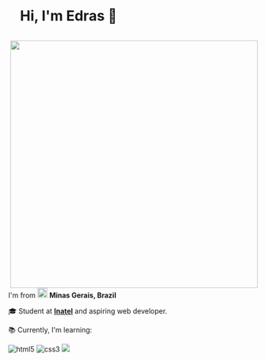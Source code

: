 <body>
  <div id="user-content-toc">
  <ul>
    <summary><h1 style="display: inline-block;">Hi, I'm Edras 👋</h1></summary>
  </ul>
</div>
 <img align="right" src="https://camo.githubusercontent.com/1abf74e89b18c366eb76dee3f418c4a4d45b823c278d1fa42648910e969857ba/68747470733a2f2f7374617469632e7665637465657a792e636f6d2f73797374656d2f7265736f75726365732f70726576696577732f3031312f3135332f3335392f6f726967696e616c2f33642d776562736974652d646576656c6f7065722d776f726b696e672d6f6e2d6c6170746f702d696c6c757374726174696f6e2d706e672e706e67" width="500" height="500">
  <p>I'm from <img align="bottom" src="https://creazilla-store.fra1.digitaloceanspaces.com/emojis/61994/brazil-flag-emoji-clipart-xl.png" width="20" height="20">       <b>  Minas Gerais, Brazil</b></p>
  <p>🎓 Student at <a href=" https://inatel.br/"> <strong>Inatel</strong></a> and aspiring web developer.</p>
  <p>📚 Currently, I'm learning:</p>
  <p> 
    <img alt="html5" src="https://img.shields.io/badge/HTML5-E34F26?style=for-the-badge&logo=html5&logoColor=white"/>
    <img alt="css3" src="https://img.shields.io/badge/CSS3-1572B6?style=for-the-badge&logo=css3&logoColor=white"/>
    <img src="https://img.shields.io/badge/javascript-F7DF1E?style=for-the-badge&logo=javascript&logoColor=black">
  </p>
</body> 
